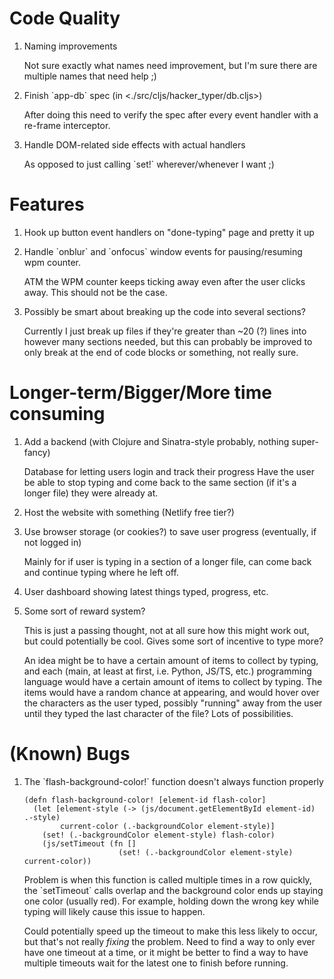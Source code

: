 

# Code Quality

1.  Naming improvements

    Not sure exactly what names need improvement,
    but I'm sure there are multiple names that need help ;)

2.  Finish \`app-db\` spec (in <./src/cljs/hacker_typer/db.cljs>)

    After doing this need to verify the spec after every
    event handler with a re-frame interceptor.

3.  Handle DOM-related side effects with actual handlers

    As opposed to just calling \`set!\` wherever/whenever I want ;)


# Features

1.  Hook up button event handlers on "done-typing" page and pretty it up

2.  Handle \`onblur\` and \`onfocus\` window events for pausing/resuming wpm counter.

    ATM the WPM counter keeps ticking away even after the user clicks away. This should
    not be the case.

3.  Possibly be smart about breaking up the code into several sections?

    Currently I just break up files if they're greater than ~20 (?) lines into
    however many sections needed, but this can probably be improved to only break
    at the end of code blocks or something, not really sure.


# Longer-term/Bigger/More time consuming

1.  Add a backend (with Clojure and Sinatra-style probably, nothing super-fancy)

    Database for letting users login and track their progress
    Have the user be able to stop typing and come back to the same section (if it's
    a longer file) they were already at.

2.  Host the website with something (Netlify free tier?)

3.  Use browser storage (or cookies?) to save user progress (eventually, if not logged in)

    Mainly for if user is typing in a section of a longer file, can come back
    and continue typing where he left off.

4.  User dashboard showing latest things typed, progress, etc.

5.  Some sort of reward system?

    This is just a passing thought, not at all sure how this might work out,
    but could potentially be cool. Gives some sort of incentive to type more?
    
    An idea might be to have a certain amount of items to collect by typing, and
    each (main, at least at first, i.e. Python, JS/TS, etc.) programming language
    would have a certain amount of items to collect by typing. The items would have
    a random chance at appearing, and would hover over the characters as the user typed,
    possibly "running" away from the user until they typed the last character of
    the file? Lots of possibilities.


# (Known) Bugs

1.  The \`flash-background-color!\` function doesn't always function properly

        (defn flash-background-color! [element-id flash-color]
          (let [element-style (-> (js/document.getElementById element-id) .-style)
                current-color (.-backgroundColor element-style)]
            (set! (.-backgroundColor element-style) flash-color)
            (js/setTimeout (fn []
                             (set! (.-backgroundColor element-style) current-color))
    
    Problem is when this function is called multiple times in a row quickly, the \`setTimeout\` calls
    overlap and the background color ends up staying one color (usually red). For example, holding down
    the wrong key while typing will likely cause this issue to happen.
    
    Could potentially speed up the timeout to make this less likely to occur, but that's not really
    *fixing* the problem. Need to find a way to only ever have one timeout at a time, or it might
    be better to find a way to have multiple timeouts wait for the latest one to finish before running.

